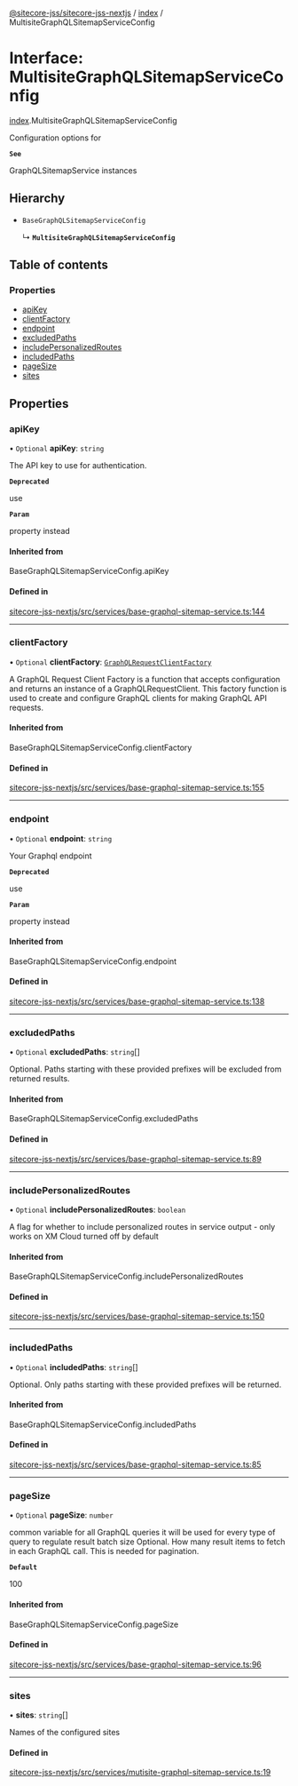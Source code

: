 [@sitecore-jss/sitecore-jss-nextjs](../README.md) / [index](../modules/index.md) / MultisiteGraphQLSitemapServiceConfig

# Interface: MultisiteGraphQLSitemapServiceConfig

[index](../modules/index.md).MultisiteGraphQLSitemapServiceConfig

Configuration options for

**`See`**

GraphQLSitemapService instances

## Hierarchy

- `BaseGraphQLSitemapServiceConfig`

  ↳ **`MultisiteGraphQLSitemapServiceConfig`**

## Table of contents

### Properties

- [apiKey](index.MultisiteGraphQLSitemapServiceConfig.md#apikey)
- [clientFactory](index.MultisiteGraphQLSitemapServiceConfig.md#clientfactory)
- [endpoint](index.MultisiteGraphQLSitemapServiceConfig.md#endpoint)
- [excludedPaths](index.MultisiteGraphQLSitemapServiceConfig.md#excludedpaths)
- [includePersonalizedRoutes](index.MultisiteGraphQLSitemapServiceConfig.md#includepersonalizedroutes)
- [includedPaths](index.MultisiteGraphQLSitemapServiceConfig.md#includedpaths)
- [pageSize](index.MultisiteGraphQLSitemapServiceConfig.md#pagesize)
- [sites](index.MultisiteGraphQLSitemapServiceConfig.md#sites)

## Properties

### apiKey

• `Optional` **apiKey**: `string`

The API key to use for authentication.

**`Deprecated`**

use

**`Param`**

property instead

#### Inherited from

BaseGraphQLSitemapServiceConfig.apiKey

#### Defined in

[sitecore-jss-nextjs/src/services/base-graphql-sitemap-service.ts:144](https://github.com/Sitecore/jss/blob/876dae504/packages/sitecore-jss-nextjs/src/services/base-graphql-sitemap-service.ts#L144)

___

### clientFactory

• `Optional` **clientFactory**: [`GraphQLRequestClientFactory`](../modules/graphql.md#graphqlrequestclientfactory)

A GraphQL Request Client Factory is a function that accepts configuration and returns an instance of a GraphQLRequestClient.
This factory function is used to create and configure GraphQL clients for making GraphQL API requests.

#### Inherited from

BaseGraphQLSitemapServiceConfig.clientFactory

#### Defined in

[sitecore-jss-nextjs/src/services/base-graphql-sitemap-service.ts:155](https://github.com/Sitecore/jss/blob/876dae504/packages/sitecore-jss-nextjs/src/services/base-graphql-sitemap-service.ts#L155)

___

### endpoint

• `Optional` **endpoint**: `string`

Your Graphql endpoint

**`Deprecated`**

use

**`Param`**

property instead

#### Inherited from

BaseGraphQLSitemapServiceConfig.endpoint

#### Defined in

[sitecore-jss-nextjs/src/services/base-graphql-sitemap-service.ts:138](https://github.com/Sitecore/jss/blob/876dae504/packages/sitecore-jss-nextjs/src/services/base-graphql-sitemap-service.ts#L138)

___

### excludedPaths

• `Optional` **excludedPaths**: `string`[]

Optional. Paths starting with these provided prefixes will be excluded from returned results.

#### Inherited from

BaseGraphQLSitemapServiceConfig.excludedPaths

#### Defined in

[sitecore-jss-nextjs/src/services/base-graphql-sitemap-service.ts:89](https://github.com/Sitecore/jss/blob/876dae504/packages/sitecore-jss-nextjs/src/services/base-graphql-sitemap-service.ts#L89)

___

### includePersonalizedRoutes

• `Optional` **includePersonalizedRoutes**: `boolean`

A flag for whether to include personalized routes in service output - only works on XM Cloud
turned off by default

#### Inherited from

BaseGraphQLSitemapServiceConfig.includePersonalizedRoutes

#### Defined in

[sitecore-jss-nextjs/src/services/base-graphql-sitemap-service.ts:150](https://github.com/Sitecore/jss/blob/876dae504/packages/sitecore-jss-nextjs/src/services/base-graphql-sitemap-service.ts#L150)

___

### includedPaths

• `Optional` **includedPaths**: `string`[]

Optional. Only paths starting with these provided prefixes will be returned.

#### Inherited from

BaseGraphQLSitemapServiceConfig.includedPaths

#### Defined in

[sitecore-jss-nextjs/src/services/base-graphql-sitemap-service.ts:85](https://github.com/Sitecore/jss/blob/876dae504/packages/sitecore-jss-nextjs/src/services/base-graphql-sitemap-service.ts#L85)

___

### pageSize

• `Optional` **pageSize**: `number`

common variable for all GraphQL queries
it will be used for every type of query to regulate result batch size
Optional. How many result items to fetch in each GraphQL call. This is needed for pagination.

**`Default`**

100

#### Inherited from

BaseGraphQLSitemapServiceConfig.pageSize

#### Defined in

[sitecore-jss-nextjs/src/services/base-graphql-sitemap-service.ts:96](https://github.com/Sitecore/jss/blob/876dae504/packages/sitecore-jss-nextjs/src/services/base-graphql-sitemap-service.ts#L96)

___

### sites

• **sites**: `string`[]

Names of the configured sites

#### Defined in

[sitecore-jss-nextjs/src/services/mutisite-graphql-sitemap-service.ts:19](https://github.com/Sitecore/jss/blob/876dae504/packages/sitecore-jss-nextjs/src/services/mutisite-graphql-sitemap-service.ts#L19)

